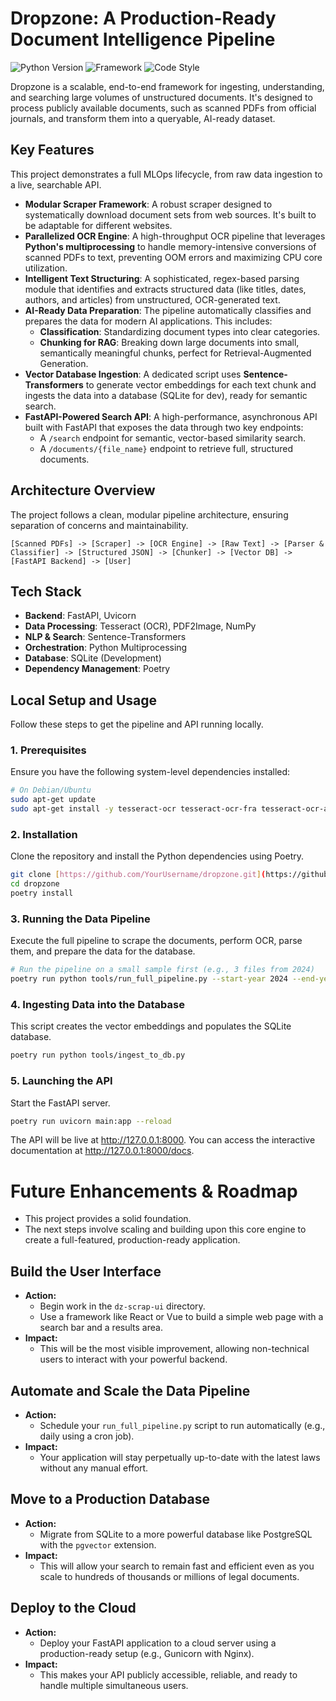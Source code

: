 # Dropzone: A Production-Ready Document Intelligence Pipeline

![Python Version](https://img.shields.io/badge/python-3.9%2B-blue)
![Framework](https://img.shields.io/badge/Framework-FastAPI-green)
![Code Style](https://img.shields.io/badge/code%20style-black-000000.svg)

Dropzone is a scalable, end-to-end framework for ingesting, understanding, and searching large volumes of unstructured documents. It's designed to process publicly available documents, such as scanned PDFs from official journals, and transform them into a queryable, AI-ready dataset.

## Key Features

This project demonstrates a full MLOps lifecycle, from raw data ingestion to a live, searchable API.

* **Modular Scraper Framework**: A robust scraper designed to systematically download document sets from web sources. It's built to be adaptable for different websites.
* **Parallelized OCR Engine**: A high-throughput OCR pipeline that leverages **Python's multiprocessing** to handle memory-intensive conversions of scanned PDFs to text, preventing OOM errors and maximizing CPU core utilization.
* **Intelligent Text Structuring**: A sophisticated, regex-based parsing module that identifies and extracts structured data (like titles, dates, authors, and articles) from unstructured, OCR-generated text.
* **AI-Ready Data Preparation**: The pipeline automatically classifies and prepares the data for modern AI applications. This includes:
    * **Classification**: Standardizing document types into clear categories.
    * **Chunking for RAG**: Breaking down large documents into small, semantically meaningful chunks, perfect for Retrieval-Augmented Generation.
* **Vector Database Ingestion**: A dedicated script uses **Sentence-Transformers** to generate vector embeddings for each text chunk and ingests the data into a database (SQLite for dev), ready for semantic search.
* **FastAPI-Powered Search API**: A high-performance, asynchronous API built with FastAPI that exposes the data through two key endpoints:
    * A `/search` endpoint for semantic, vector-based similarity search.
    * A `/documents/{file_name}` endpoint to retrieve full, structured documents.

## Architecture Overview

The project follows a clean, modular pipeline architecture, ensuring separation of concerns and maintainability.

`[Scanned PDFs] -> [Scraper] -> [OCR Engine] -> [Raw Text] -> [Parser & Classifier] -> [Structured JSON] -> [Chunker] -> [Vector DB] -> [FastAPI Backend] -> [User]`

## Tech Stack

* **Backend**: FastAPI, Uvicorn
* **Data Processing**: Tesseract (OCR), PDF2Image, NumPy
* **NLP & Search**: Sentence-Transformers
* **Orchestration**: Python Multiprocessing
* **Database**: SQLite (Development)
* **Dependency Management**: Poetry

## Local Setup and Usage

Follow these steps to get the pipeline and API running locally.

### 1. Prerequisites

Ensure you have the following system-level dependencies installed:

```bash
# On Debian/Ubuntu
sudo apt-get update
sudo apt-get install -y tesseract-ocr tesseract-ocr-fra tesseract-ocr-ara poppler-utils
```
### 2. Installation

Clone the repository and install the Python dependencies using Poetry.

```bash
git clone [https://github.com/YourUsername/dropzone.git](https://github.com/YourUsername/dropzone.git)
cd dropzone
poetry install
```

### 3. Running the Data Pipeline

Execute the full pipeline to scrape the documents, perform OCR, parse them, and prepare the data for the database.

```bash
# Run the pipeline on a small sample first (e.g., 3 files from 2024)
poetry run python tools/run_full_pipeline.py --start-year 2024 --end-year 2024 --limit 3
```
### 4. Ingesting Data into the Database

This script creates the vector embeddings and populates the SQLite database.

```bash
poetry run python tools/ingest_to_db.py
```
### 5. Launching the API

Start the FastAPI server.

```bash 
poetry run uvicorn main:app --reload
```

The API will be live at http://127.0.0.1:8000. You can access the interactive documentation at http://127.0.0.1:8000/docs.

# Future Enhancements & Roadmap

- This project provides a solid foundation.
- The next steps involve scaling and building upon this core engine to create a full-featured, production-ready application.

## Build the User Interface

- **Action:**
  - Begin work in the `dz-scrap-ui` directory.
  - Use a framework like React or Vue to build a simple web page with a search bar and a results area.
- **Impact:**
  - This will be the most visible improvement, allowing non-technical users to interact with your powerful backend.

## Automate and Scale the Data Pipeline

- **Action:**
  - Schedule your `run_full_pipeline.py` script to run automatically (e.g., daily using a cron job).
- **Impact:**
  - Your application will stay perpetually up-to-date with the latest laws without any manual effort.

## Move to a Production Database

- **Action:**
  - Migrate from SQLite to a more powerful database like PostgreSQL with the `pgvector` extension.
- **Impact:**
  - This will allow your search to remain fast and efficient even as you scale to hundreds of thousands or millions of legal documents.

## Deploy to the Cloud

- **Action:**
  - Deploy your FastAPI application to a cloud server using a production-ready setup (e.g., Gunicorn with Nginx).
- **Impact:**
  - This makes your API publicly accessible, reliable, and ready to handle multiple simultaneous users.

